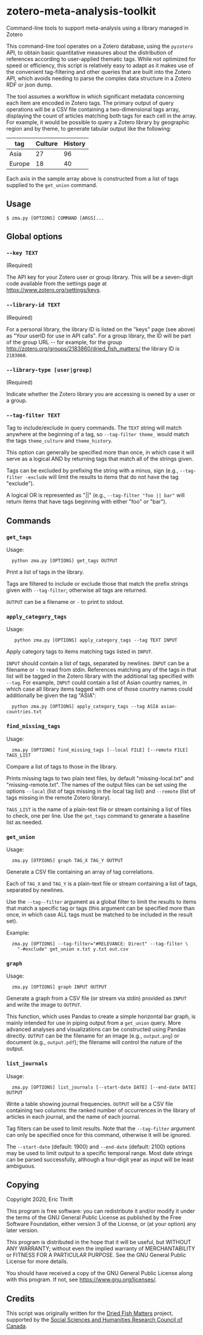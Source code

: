 # zotero-meta-analysis-toolkit

Command-line tools to support meta-analysis using a library managed in Zotero

This command-line tool operates on a Zotero database, using the `pyzotero` API,
to obtain basic quantitative measures about the distribution of references
according to user-applied thematic tags. While not optimized for speed or
efficiency, this script is relatively easy to adapt as it makes use of the
convenient tag-filtering and other queries that are built into the Zotero API,
which avoids needing to parse the complex data structure in a Zotero RDF or json
dump.

The tool assumes a workflow in which significant metadata concerning each item
are encoded in Zotero tags. The primary output of query operations will be a CSV
file containing a two-dimensional tags array, displaying the count of articles
matching both tags for each cell in the array. For example, it would be possible
to query a Zotero library by geographic region and by theme, to generate tabular
output like the following:

  tag      | Culture  | History
  -------- | -------- | --------        
  Asia     | 27       | 96
  Europe   | 18       | 40

Each axis in the sample array above is constructed from a list of tags supplied
to the `get_union` command.

## Usage

  ```
  $ zma.py [OPTIONS] COMMAND [ARGS]...
  ```

## Global options

### `--key TEXT`

(Required)

The API key for your Zotero user or group library. This will be a seven-digit
code available from the settings page at <https://www.zotero.org/settings/keys>.

### `--library-id TEXT`

(Required)

For a personal library, the library ID is listed on the "keys" page (see above)
as "Your userID for use in API calls". For a group library, the ID will be part
of the group URL -- for example, for the group
<http://zotero.org/groups/2183860/dried_fish_matters/> the library ID is
`2183860`.

### `--library-type [user|group]`

(Required)

Indicate whether the Zotero library you are accessing is owned by a user or a
group.

### `--tag-filter TEXT`

Tag to include/exclude in query commands. The `TEXT` string will match anywhere
at the beginning of a tag, so `--tag-filter theme_` would match the tags
`theme_culture` and `theme_history`.

This option can generally be specified more than once, in which case it will
serve as a logical AND by returning tags that match all of the strings given.

Tags can be excluded by prefixing the string with a minus, sign (e.g.,
`--tag-filter -exclude` will limit the results to items that do not have the tag
"exclude").

A logical OR is represented as "||" (e.g., `--tag-filter "foo || bar"` will
return items that have tags beginning with either "foo" or "bar").

## Commands

### `get_tags`

Usage:

```
  python zma.py [OPTIONS] get_tags OUTPUT
```

Print a list of tags in the library.

Tags are filtered to include or exclude those that match the prefix strings
given with `--tag-filter`; otherwise all tags are returned.

`OUTPUT` can be a filename or `-` to print to stdout.


### `apply_category_tags`

Usage:

```
   python zma.py [OPTIONS] apply_category_tags --tag TEXT INPUT
```

Apply category tags to items matching tags listed in `INPUT`.

`INPUT` should contain a list of tags, separated by newlines. `INPUT` can be a
filename or `-` to read from stdin. References matching any of the tags in
that list will be tagged in the Zotero library with the additional tag
specified with `--tag`. For example, `INPUT` could contain a list of Asian
country names, in which case all library items tagged with one of those
country names could additionally be given the tag "ASIA":

```
  python zma.py [OPTIONS] apply_category_tags --tag ASIA asian-countries.txt
```

### `find_missing_tags`

Usage:

```
  zma.py [OPTIONS] find_missing_tags [--local FILE] [--remote FILE] TAGS_LIST
```

Compare a list of tags to those in the library.

Prints missing tags to two plain text files, by default "missing-local.txt" and
"missing-remote.txt". The names of the output files can be set using the options
`--local` (list of tags missing in the local tag list) and `--remote` (list of
tags missing in the remote Zotero library).

`TAGS_LIST` is the name of a plain-text file or stream containing a list of
files to check, one per line. Use the `get_tags` command to generate a baseline
list as needed.


### `get_union`

Usage:

```
  zma.py [OTPIONS] graph TAG_X TAG_Y OUTPUT
```

Generate a CSV file containing an array of tag correlations.

Each of `TAG_X` and `TAG_Y` is a plain-text file or stream containing a list of tags, separated by newlines.

Use the `--tag--filter` argument as a global filter to limit the results to
items that match a specific tag or tags (this argument can be specified more
than once, in which case ALL tags must be matched to be included in the
result set).

Example:

```
  zma.py [OPTIONS] --tag-filter="#RELEVANCE: Direct" --tag-filter \
    "-#exclude" get_union x.txt y.txt out.csv
```

### `graph`

Usage:

```
  zma.py [OPTIONS] graph INPUT OUTPUT
```

Generate a graph from a CSV file (or stream via stdin) provided as `INPUT` and
write the image to `OUTPUT`.

This function, which uses Pandas to create a simple horizontal bar graph, is
mainly intended for use in piping output from a `get_union` query. More advanced
analyses and visualizations can be constructed using Pandas directly. `OUTPUT`
can be the filename for an image (e.g., `output.png`) or document (e.g.,
`output.pdf`); the filename will control the nature of the output.

### `list_journals`

Usage:

```
  zma.py [OPTIONS] list_journals [--start-date DATE] [--end-date DATE] OUTPUT
```

Write a table showing journal frequencies. `OUTPUT` will be a CSV file
containing two columns: the ranked number of occurrences in the library of
articles in each journal, and the name of each journal.

Tag filters can be used to limit results. Note that the `--tag-filter` argument
can only be specified once for this command, otherwise it will be ignored.

The `--start-date` (default: 1900) and `--end-date` (default: 2100) options may
be used to limit output to a specific temporal range. Most date strings can be
parsed successfully, although a four-digit year as input will be least
ambiguous.

## Copying

Copyright 2020, Eric Thrift

This program is free software: you can redistribute it and/or modify
it under the terms of the GNU General Public License as published by
the Free Software Foundation, either version 3 of the License, or
(at your option) any later version.

This program is distributed in the hope that it will be useful,
but WITHOUT ANY WARRANTY; without even the implied warranty of
MERCHANTABILITY or FITNESS FOR A PARTICULAR PURPOSE.  See the
GNU General Public License for more details.

You should have received a copy of the GNU General Public License
along with this program.  If not, see <https://www.gnu.org/licenses/>.

## Credits

This script was originally written for the 
[Dried Fish Matters](https://driedfishmatters.org) project, supported 
by the [Social Sciences and Humanities Research Council of 
Canada](http://sshrc-crsh.gc.ca).
